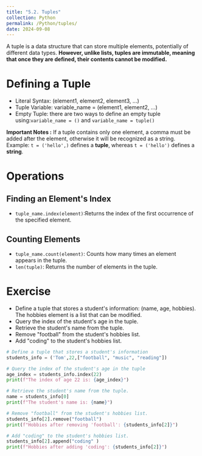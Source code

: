 ```yaml
---
title: "5.2. Tuples"
collection: Python
permalink: /Python/tuples/
date: 2024-09-08
---
```

A tuple is a data structure that can store multiple elements, potentially of different data types. **However, unlike lists, tuples are immutable, meaning that once they are defined, their contents cannot be modified.**

# Defining a Tuple
- Literal Syntax: (element1, element2, element3, ...)
- Tuple Variable: variable_name = (element1, element2, ...)
- Empty Tuple: there are two ways to define an empty tuple using:`variable_name = ()` and `variable_name = tuple()`

**Important Notes :** If a tuple contains only one element, a comma must be added after the element, otherwise it will be recognized as a string. Example: `t = ('hello',)` defines a **tuple**, whereas `t = ('hello')` defines a **string**.

# Operations
## Finding an Element's Index
- `tuple_name.index(element)`:Returns the index of the first occurrence of the specified element.
  
## Counting Elements
- `tuple_name.count(element)`: Counts how many times an element appears in the tuple.
- `len(tuple)`: Returns the number of elements in the tuple.

# Exercise
- Define a tuple that stores a student's information: (name, age, hobbies). The hobbies element is a list that can be modified.
- Query the index of the student's age in the tuple.
- Retrieve the student's name from the tuple.
- Remove "football" from the student's hobbies list.
- Add "coding" to the student's hobbies list.
```python
# Define a tuple that stores a student's information
students_info = ('Tom',22,["football", "music", "reading"])

# Query the index of the student's age in the tuple
age_index = students_info.index(22)
print(f"The index of age 22 is: {age_index}")

# Retrieve the student's name from the tuple.
name = students_info[0]
print(f"The student's name is: {name}")

# Remove "football" from the student's hobbies list.
students_info[2].remove("football")
print(f"Hobbies after removing 'football': {students_info[2]}")

# Add "coding" to the student's hobbies list.
students_info[2].append("coding" )
print(f"Hobbies after adding 'coding': {students_info[2]}")
```